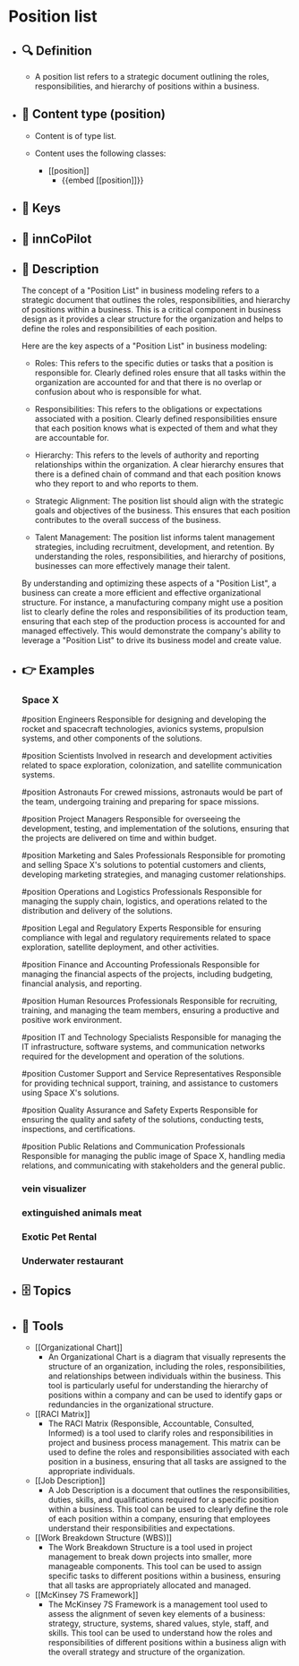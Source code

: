# Position list
- ## 🔍 Definition
  - A position list refers to a strategic document outlining the roles, responsibilities, and hierarchy of positions within a business.
- ## 📰 Content type (position)
  - Content is of type list.
  
  - Content uses the following classes:
    - [[position]]
      - {{embed [[position]]}}
  
- ## 🔑 Keys
  
- ## 🤖 innCoPilot
  
- ## 📖 Description
  The concept of a "Position List" in business modeling refers to a strategic document that outlines the roles, responsibilities, and hierarchy of positions within a business. This is a critical component in business design as it provides a clear structure for the organization and helps to define the roles and responsibilities of each position. 
  
  Here are the key aspects of a "Position List" in business modeling:
  
  - Roles: This refers to the specific duties or tasks that a position is responsible for. Clearly defined roles ensure that all tasks within the organization are accounted for and that there is no overlap or confusion about who is responsible for what.
  
  - Responsibilities: This refers to the obligations or expectations associated with a position. Clearly defined responsibilities ensure that each position knows what is expected of them and what they are accountable for.
  
  - Hierarchy: This refers to the levels of authority and reporting relationships within the organization. A clear hierarchy ensures that there is a defined chain of command and that each position knows who they report to and who reports to them.
  
  - Strategic Alignment: The position list should align with the strategic goals and objectives of the business. This ensures that each position contributes to the overall success of the business.
  
  - Talent Management: The position list informs talent management strategies, including recruitment, development, and retention. By understanding the roles, responsibilities, and hierarchy of positions, businesses can more effectively manage their talent.
  
  By understanding and optimizing these aspects of a "Position List", a business can create a more efficient and effective organizational structure. For instance, a manufacturing company might use a position list to clearly define the roles and responsibilities of its production team, ensuring that each step of the production process is accounted for and managed effectively. This would demonstrate the company's ability to leverage a "Position List" to drive its business model and create value.
- ## 👉 Examples
  ### Space X
  #position Engineers
  Responsible for designing and developing the rocket and spacecraft technologies, avionics systems, propulsion systems, and other components of the solutions.
  
  #position Scientists
  Involved in research and development activities related to space exploration, colonization, and satellite communication systems.
  
  #position Astronauts
  For crewed missions, astronauts would be part of the team, undergoing training and preparing for space missions.
  
  #position Project Managers
  Responsible for overseeing the development, testing, and implementation of the solutions, ensuring that the projects are delivered on time and within budget.
  
  #position Marketing and Sales Professionals
  Responsible for promoting and selling Space X's solutions to potential customers and clients, developing marketing strategies, and managing customer relationships.
  
  #position Operations and Logistics Professionals
  Responsible for managing the supply chain, logistics, and operations related to the distribution and delivery of the solutions.
  
  #position Legal and Regulatory Experts
  Responsible for ensuring compliance with legal and regulatory requirements related to space exploration, satellite deployment, and other activities.
  
  #position Finance and Accounting Professionals
  Responsible for managing the financial aspects of the projects, including budgeting, financial analysis, and reporting.
  
  #position Human Resources Professionals
  Responsible for recruiting, training, and managing the team members, ensuring a productive and positive work environment.
  
  #position IT and Technology Specialists
  Responsible for managing the IT infrastructure, software systems, and communication networks required for the development and operation of the solutions.
  
  #position Customer Support and Service Representatives
  Responsible for providing technical support, training, and assistance to customers using Space X's solutions.
  
  #position Quality Assurance and Safety Experts
  Responsible for ensuring the quality and safety of the solutions, conducting tests, inspections, and certifications.
  
  #position Public Relations and Communication Professionals
  Responsible for managing the public image of Space X, handling media relations, and communicating with stakeholders and the general public.
  ### vein visualizer
  
  ### extinguished animals meat
  
  ### Exotic Pet Rental
  
  ### Underwater restaurant
  
- ## 🗄️ Topics
  
- ## 🧰 Tools
  - [[Organizational Chart]]
    - An Organizational Chart is a diagram that visually represents the structure of an organization, including the roles, responsibilities, and relationships between individuals within the business. This tool is particularly useful for understanding the hierarchy of positions within a company and can be used to identify gaps or redundancies in the organizational structure.
  - [[RACI Matrix]]
    - The RACI Matrix (Responsible, Accountable, Consulted, Informed) is a tool used to clarify roles and responsibilities in project and business process management. This matrix can be used to define the roles and responsibilities associated with each position in a business, ensuring that all tasks are assigned to the appropriate individuals.
  - [[Job Description]]
    - A Job Description is a document that outlines the responsibilities, duties, skills, and qualifications required for a specific position within a business. This tool can be used to clearly define the role of each position within a company, ensuring that employees understand their responsibilities and expectations.
  - [[Work Breakdown Structure (WBS)]]
    - The Work Breakdown Structure is a tool used in project management to break down projects into smaller, more manageable components. This tool can be used to assign specific tasks to different positions within a business, ensuring that all tasks are appropriately allocated and managed.
  - [[McKinsey 7S Framework]]
    - The McKinsey 7S Framework is a management tool used to assess the alignment of seven key elements of a business: strategy, structure, systems, shared values, style, staff, and skills. This tool can be used to understand how the roles and responsibilities of different positions within a business align with the overall strategy and structure of the organization.
